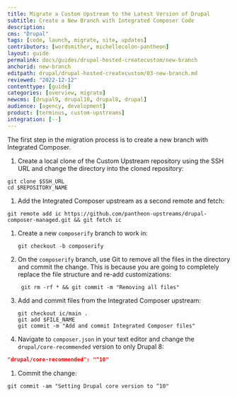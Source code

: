 ```yaml
---
title: Migrate a Custom Upstream to the Latest Version of Drupal
subtitle: Create a New Branch with Integrated Composer Code
description: 
cms: "Drupal"
tags: [code, launch, migrate, site, updates]
contributors: [wordsmither, michellecolon-pantheon]
layout: guide
permalink: docs/guides/drupal-hosted-createcustom/new-branch
anchorid: new-branch
editpath: drupal/drupal-hosted-createcustom/03-new-branch.md
reviewed: "2022-12-12"
contenttype: [guide]
categories: [overview, migrate]
newcms: [drupal9, drupal10, drupal8, drupal]
audience: [agency, development]
product: [terminus, custom-upstreams]
integration: [--]
---
```


The first step in the migration process is to create a new branch with Integrated Composer.

1. Create a local clone of the Custom Upstream repository using the SSH URL and change the directory into the cloned repository:

  ```bash{promptUser:user}
  git clone $SSH_URL
  cd $REPOSITORY_NAME
  ```

1. Add the Integrated Composer upstream as a second remote and fetch:

  ```bash{promptUser:user}
  git remote add ic https://github.com/pantheon-upstreams/drupal-composer-managed.git && git fetch ic
  ```

1. Create a new `composerify` branch to work in:

   ```bash{promptUser:user}
   git checkout -b composerify
   ```

1. On the `composerify` branch, use Git to remove all the files in the directory and commit the change. This is because you are going to completely replace the file structure and re-add customizations:

   ```bash{promptUser:user}
    git rm -rf * && git commit -m "Removing all files"
    ```

1. Add and commit files from the Integrated Composer upstream:

   ```bash{promptUser:user}
   git checkout ic/main .
   git add $FILE_NAME
   git commit -m "Add and commit Integrated Composer files"
   ```

1. Navigate to `composer.json` in your text editor and change the `drupal/core-recommended` version to only Drupal 8:

  ```json:title=upstream-configuration/composer.json
  "drupal/core-recommended": "^10"
  ```

1. Commit the change:

  ```bash{promptUser:user}
  git commit -am "Setting Drupal core version to ^10"
  ```
